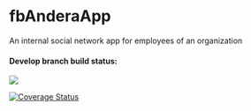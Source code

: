 # fbAnderaApp

An internal social network app for employees of an organization

#### Develop branch build status:

![](https://travis-ci.org/chubukas/fbAnderaApp.svg?branch=develop)

[![Coverage Status](https://coveralls.io/repos/github/chubukas/fbAnderaApp/badge.svg?branch=master)](https://coveralls.io/github/chubukas/fbAnderaApp?branch=develop)
